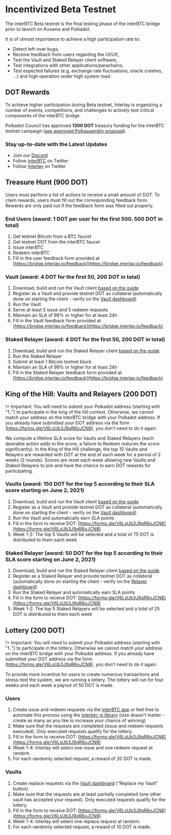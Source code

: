 # Incentivized Beta Testnet

The interBTC Beta testnet is the final testing phase of the interBTC bridge prior to launch on Kusama and Polkadot.

It is of utmost importance to achieve a high participation rate to:
- Detect left-over bugs,
- Receive feedback from users regarding the UI/UX,
- Test the Vault and Staked Relayer client software,
- Test integrations with other applications/parachains,
- Test expected failures (e.g. exchange rate fluctuations, oracle crashes, …) and high operation under high system load.

## DOT Rewards

To achieve higher participation during Beta testnet, Interlay is organizing a number of events, competitions, and challenges to actively test critical components of the interBTC bridge.

Polkadot Council has approved **1300 DOT** treasury funding for the interBTC testnet campaign ([see approved Polkassembly proposal](https://polkadot.polkassembly.io/treasury/36)).

### Stay up-to-date with the Latest Updates

- Join our [Discord](https://discord.gg/KgCYK3MKSf)
- Follow [interBTC](https://twitter.com/interbtc) on Twitter
- Follow [Interlay](https://twitter.com/InterlayHQ) on Twitter

## Treasure Hunt (900 DOT)

Users must perform a list of actions to receive a small amount of DOT. To claim rewards, users must fill out the corresponding feedback form. Rewards are only paid out if the feedback form was filled out properly.

### End Users (award: 1 DOT per user for the first 500. 500 DOT in total)

1. Get testnet Bitcoin from a BTC faucet
1. Get testnet DOT from the interBTC faucet
1. Issue interBTC
1. Redeem interBTC
1. Fill in the user feedback form provided at [https://bridge.interlay.io/feedback](https://bridge.interlay.io/feedback)

### Vault (award: 4 DOT for the first 50, 200 DOT in total)

1. Download, build and run the Vault client [based on the guide](https://docs.interlay.io/#/vault/guide)
1. Register as a Vault and provide testnet DOT as collateral (automatically done on starting the client - verify on the [Vault dashboard](https://bridge.interlay.io/dashboard/vaults))
1. Run the Vault
1. Serve at least 5 issue and 5 redeem requests
1. Maintain an SLA of 99% or higher for at least 24h
1. Fill in the Vault feedback form provided at [https://bridge.interlay.io/feedback](https://bridge.interlay.io/feedback)

### Staked Relayer (award: 4 DOT for the first 50, 200 DOT in total)

1. Download, build and run the Staked Relayer client [based on the guide](https://docs.interlay.io/#/relayer/guide)
1. Run the Staked Relayer
1. Submit at least 1 Bitcoin testnet block
1. Maintain an SLA of 99% or higher for at least 24h
1. Fill in the Staked Relayer feedback form provided at [https://bridge.interlay.io/feedback](https://bridge.interlay.io/feedback)

## King of the Hill: Vaults and Relayers (200 DOT)

!> Important: You will need to submit your Polkadot address (starting with "1..") to participate in the king of the hill contest. Otherwise, we cannot match your address on the interBTC bridge with your Polkadot address. If you already have submitted your DOT address via the form (https://forms.gle/V6LsUb3J9qR6oJCN8), you don't need to do it again.

We compute a lifetime SLA score for Vaults and Staked Relayers (each desirable action adds to the score, a failure to Redeem reduces the score significantly).
In the King of the Hill challenge, the top 10 Vaults and Relayers are rewarded with DOT at the end of each week for a period of 2 weeks (2 rounds). Scores are reset each week allowing new Vaults and Staked Relayers to join and have the chance to earn DOT rewards for participating.

### Vaults (award: 150 DOT for the top 5 according to their SLA score starting on June 2, 2021)

1. Download, build and run the Vault client [based on the guide](https://docs.interlay.io/#/vault/guide)
1. Register as a Vault and provide testnet DOT as collateral (automatically done on starting the client - verify on the [Vault dashboard](https://bridge.interlay.io/dashboard/vaults))
1. Run the Vault and automatically earn SLA points
1. Fill in the form to receive DOT: [https://forms.gle/V6LsUb3J9qR6oJCN8](https://forms.gle/V6LsUb3J9qR6oJCN8)
1. Week 1-2: The top 5 Vaults will be selected and a total of 75 DOT is distributed to them each week

### Staked Relayer (award: 50 DOT for the top 5 according to their SLA score starting on June 2, 2021)

1. Download, build and run the Staked Relayer client [based on the guide](https://docs.interlay.io/#/relayer/guide)
1. Register as a Staked Relayer and provide testnet DOT as collateral (automatically done on starting the client - verify on the [Relayer dashboard](https://bridge.interlay.io/dashboard/parachain))
1. Run the Staked Relayer and automatically earn SLA points
1. Fill in the form to receive DOT: [https://forms.gle/V6LsUb3J9qR6oJCN8](https://forms.gle/V6LsUb3J9qR6oJCN8)
1. Week 1-2: The top 5 Staked Relayers will be selected and a total of 25 DOT is distributed to them each week

## Lottery (200 DOT)

!> Important: You will need to submit your Polkadot address (starting with "1..") to participate in the lottery. Otherwise we cannot match your address on the interBTC bridge with your Polkadot address. If you already have submitted your DOT address via the form (https://forms.gle/V6LsUb3J9qR6oJCN8), you don't need to do it again.

To provide more incentive for users to create numerous transactions and stress-test the system, we are running a lottery.
The lottery will run for four weeks and each week a payout of 50 DOT is made.

### Users

1. Create issue and redeem requests via the [interBTC app](https://bridge.interlay.io/app) or feel free to automate this process using the [interbtc-js library](https://github.com/interlay/interbtc-js) (size doesn't matter - create as many as you like to increase your chance of winning)
1. Make sure that the requests are completed (issue and redeem requests executed). Only executed requests qualify for the lottery.
1. Fill in the form to receive DOT: [https://forms.gle/V6LsUb3J9qR6oJCN8](https://forms.gle/V6LsUb3J9qR6oJCN8)
1. Week 1-4: Interlay will select one issue and one redeem request at random.
1. For each randomly selected request, a reward of 20 DOT is made.

### Vaults

1. Create replace requests via the [Vault dashboard](https://bridge.interlay.io/vault) ("Replace my Vault" button)
1. Make sure that the requests are at least partially completed (one other vault has accepted your request). Only executed requests qualify for the lottery.
1. Fill in the form to receive DOT: [https://forms.gle/V6LsUb3J9qR6oJCN8](https://forms.gle/V6LsUb3J9qR6oJCN8)
1. Week 1-4: Interlay will select one replace request at random.
1. For each randomly selected request, a reward of 10 DOT is made.
